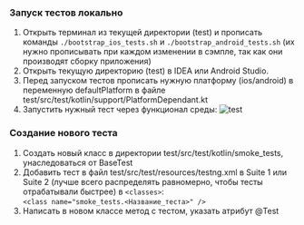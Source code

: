 ### Запуск тестов локально
1. Открыть терминал из текущей директории (test) и прописать команды `./bootstrap_ios_tests.sh` и `./bootstrap_android_tests.sh` (их нужно прописывать при каждом изменении в сэмпле, так как они производят сборку приложения)
2. Открыть текущую директорию (test) в IDEA или Android Studio.
3. Перед запуском тестов прописать нужную платформу (ios/android) в переменную defaultPlatform в файле test/src/test/kotlin/support/PlatformDependant.kt
4. Запустить нужный тест через функционал среды:
![test](https://jing.yandex-team.ru/files/stefjen/test.png)

### Создание нового теста
1. Создать новый класс в директории test/src/test/kotlin/smoke_tests, унаследоваться от BaseTest
2. Добавить тест в файл test/src/test/resources/testng.xml в Suite 1 или Suite 2 (лучше всего распределять равномерно, чтобы тесты отрабатывали быстрее) в `<classes>`:<br />
`<class name="smoke_tests.<Название_теста>" />`
3. Написать в новом классе метод с тестом, указать атрибут @Test
